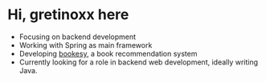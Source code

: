 # Hi, gretinoxx here

- Focusing on backend development
- Working with Spring as main framework
- Developing [bookesy](https://github.com/emmariescurrena/bookesy), a book recommendation system
- Currently looking for a role in backend web development, ideally writing Java. 
